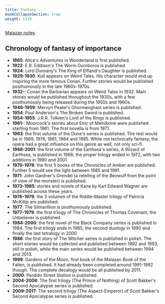```yaml
---
title: Fantasy
bookCollapseSection: true
weight: 1120
---
```


[Malazan notes](../malazan).

## Chronology of fantasy of importance

* **1865**: Alice's Adventures in Wonderland is first published.
* **1922**: E.R. Eddison's The Worm Ouroboros is published.
* **1924**: Lord Dunsany's The King of Elfland's Daughter is published.
* **1929-1930**: Kull appears on Weird Tales. His character would end up inspiring the more famous Conan. Further stories would be published posthumously in the late 1960s-1970s.
* **1932-**: Conan the Barbarian appears on Weird Tales in 1932. Main stories would be published throughout the 1930s, with a few posthumously being released during the 1950s and 1960s.
* **1946-1959**: Mervyn Peake's Ghormenghast series is published.
* **1954**: Poul Anderson's The Broken Sword is published.
* **1954-1955**: J.R.R. Tolkien's Lord of the Rings is published.
* **1961-**: Moorcock's stories about Elric of Melniboné were published starting from 1961. The first novella is from 1971.
* **1963**: the first volume of the Dune's series is published. The rest would be in 1969, 1976, 1981, 1984 and 1985. While not technically fantasy, the opera had a great influence on this genre as well, not only sci-fi.
* **1968-2001**: the first volume of the Earthsea's series, A Wizard of Earthsea, is published in 1968; the proper trilogy ended in 1972, with two additions in 1990 and 2001.
* **1970-1978**: the first 5 books of the Chronicles of Amber are published. Further 5 would see the light between 1985 and 1991.
* **1971**: John Gardner's Grendel (a retelling of the Beowulf from the point of view of the monster) is published.
* **1973-1985**: stories and novels of Kane by Karl Edward Wagner are published across these years.
* **1976-1979**: the 3 volumes of the Riddle-Master trilogy of Patricia McKillip are published.
* **1977**: The Silmarillion is posthumously published.
* **1977-1979**: the first trilogy of The Chronicles of Thomas Covenant, the Unbeliever is published.
* **1984-2000**: the first novel of the Black Company series is published in 1984. The first trilogy ends in 1985, the second duology in 1990 and finally the last tetralogy in 2000.
* **1986**: the first story of The Witcher series is published in polish. The short stories would be collected and published between 1992 and 1993, still in polish, while the main series would be published between 1994 and 2013.
* **1999**: Gardens of the Moon, first book of the Malazan Book of the Fallen, is published. It had already been completed around 1991-1992 though. The complete decalogy would be all published by 2011.
* **2000**: Perdido Street Station is published.
* **2004-2006**: The first trilogy (The Prince of Nothing) of Scott Bakker's Second Apocalypse series is published.
* **2009-2017**: The second trilogy (The Aspect-Emperor) of Scott Bakker's Second Apocalypse series is published.
